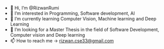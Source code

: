 - 👋 Hi, I’m @RizwanRumi
- 👀 I’m interested in Programming, Software development, AI
- 🌱 I’m currently learning Computer Vision, Machine learning and Deep Learning
- 💞️ I’m looking for a Master Thesis in the field of Software Development, Computer vision and Deep learning
- 📫 How to reach me -> rizwan.cse33@gmail.com

<!---
RizwanRumi/RizwanRumi is a ✨ special ✨ repository because its `README.md` (this file) appears on your GitHub profile.
You can click the Preview link to take a look at your changes.
--->
